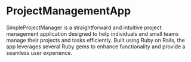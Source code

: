 # ProjectManagementApp

SimpleProjectManager is a straightforward and intuitive project management application designed to help individuals and small teams manage their projects and tasks efficiently. Built using Ruby on Rails, the app leverages several Ruby gems to enhance functionality and provide a seamless user experience.
